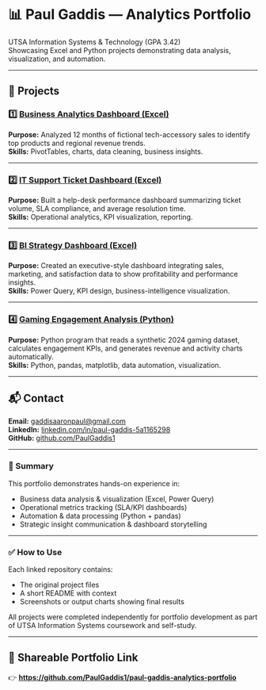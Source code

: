 # 📊 Paul Gaddis — Analytics Portfolio  
UTSA Information Systems & Technology (GPA 3.42)  
Showcasing Excel and Python projects demonstrating data analysis, visualization, and automation.

---

## 🔹 Projects

### 1️⃣ [Business Analytics Dashboard (Excel)](https://github.com/PaulGaddis1/business-analytics-dashboard)
**Purpose:** Analyzed 12 months of fictional tech-accessory sales to identify top products and regional revenue trends.  
**Skills:** PivotTables, charts, data cleaning, business insights.

---

### 2️⃣ [IT Support Ticket Dashboard (Excel)](https://github.com/PaulGaddis1/it-support-ticket-dashboard)
**Purpose:** Built a help-desk performance dashboard summarizing ticket volume, SLA compliance, and average resolution time.  
**Skills:** Operational analytics, KPI visualization, reporting.

---

### 3️⃣ [BI Strategy Dashboard (Excel)](https://github.com/PaulGaddis1/bi-strategy-dashboard)
**Purpose:** Created an executive-style dashboard integrating sales, marketing, and satisfaction data to show profitability and performance insights.  
**Skills:** Power Query, KPI design, business-intelligence visualization.

---

### 4️⃣ [Gaming Engagement Analysis (Python)](https://github.com/PaulGaddis1/gaming-engagement-analysis)
**Purpose:** Python program that reads a synthetic 2024 gaming dataset, calculates engagement KPIs, and generates revenue and activity charts automatically.  
**Skills:** Python, pandas, matplotlib, data automation, visualization.

---

## 📬 Contact  
**Email:** gaddisaaronpaul@gmail.com  
**LinkedIn:** [linkedin.com/in/paul-gaddis-5a1165298](https://linkedin.com/in/paul-gaddis-5a1165298)  
**GitHub:** [github.com/PaulGaddis1](https://github.com/PaulGaddis1)

---

### 🧠 Summary
This portfolio demonstrates hands-on experience in:  
- Business data analysis & visualization (Excel, Power Query)  
- Operational metrics tracking (SLA/KPI dashboards)  
- Automation & data processing (Python + pandas)  
- Strategic insight communication & dashboard storytelling  

---

### ✅ How to Use
Each linked repository contains:  
- The original project files  
- A short README with context  
- Screenshots or output charts showing final results  

All projects were completed independently for portfolio development as part of UTSA Information Systems coursework and self-study.

---

## 🔗 Shareable Portfolio Link  
👉 **https://github.com/PaulGaddis1/paul-gaddis-analytics-portfolio**
